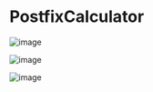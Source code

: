 # PostfixCalculator

![image](https://user-images.githubusercontent.com/112402293/220412774-0bdbc2ff-9312-4513-9987-666a7f9000bb.png)


![image](https://user-images.githubusercontent.com/112402293/220412860-d7752274-5e47-42bb-b390-3713916fdb9b.png)


![image](https://user-images.githubusercontent.com/112402293/220412904-acc70ad3-c6e7-4a47-a607-ff10a82dc013.png)
